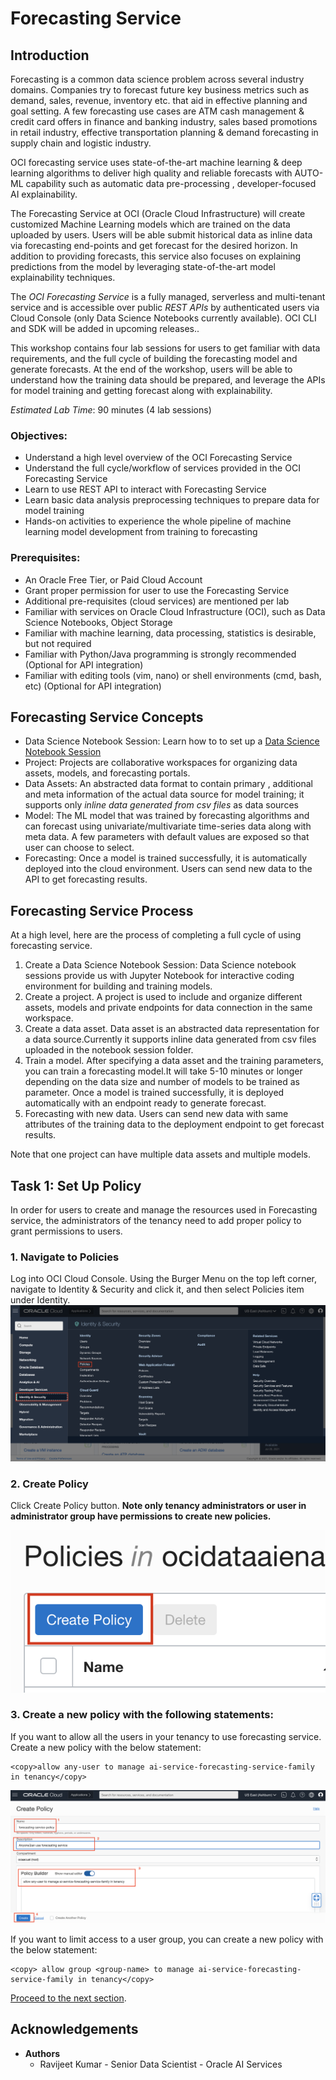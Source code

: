 # Forecasting Service

## Introduction

Forecasting is a common data science problem across several industry domains. Companies try to forecast future key business metrics such as demand, sales, revenue, inventory etc. that aid in effective planning and goal setting. A few forecasting use cases are ATM cash management & credit card offers in finance and banking industry, sales based promotions in retail industry, effective transportation planning & demand forecasting in supply chain and logistic industry.   

OCI forecasting service uses state-of-the-art machine learning & deep learning algorithms to deliver high quality and reliable forecasts with AUTO-ML capability such as automatic data pre-processing , developer-focused AI explainability. 

The Forecasting Service at OCI (Oracle Cloud Infrastructure) will create customized Machine Learning models which are trained on the data uploaded by users. Users will be able submit historical data as inline data via forecasting end-points and get forecast for the desired horizon. In addition to providing forecasts, this service also focuses on explaining predictions from the model by leveraging state-of-the-art model explainability techniques.
 
The *OCI Forecasting Service* is a fully managed, serverless and multi-tenant service and is accessible over public *REST APIs* by authenticated users via Cloud Console (only Data Science Notebooks currently available). OCI CLI and SDK will be added in upcoming releases..

This workshop contains four lab sessions for users to get familiar with data requirements, and the full cycle of building the forecasting model and generate forecasts. At the end of the workshop, users will be able to understand how the training data should be prepared, and leverage the APIs for model training and getting forecast along with explainability. 

*Estimated Lab Time*: 90 minutes (4 lab sessions)

### Objectives:

* Understand a high level overview of the OCI Forecasting Service
* Understand the full cycle/workflow of services provided in the OCI Forecasting Service
* Learn to use REST API to interact with Forecasting Service
* Learn basic data analysis preprocessing techniques to prepare data for model training
* Hands-on activities to experience the whole pipeline of machine learning model development from training to forecasting

### Prerequisites:
* An Oracle Free Tier, or Paid Cloud Account
* Grant proper permission for user to use the Forecasting Service
* Additional pre-requisites (cloud services) are mentioned per lab
* Familiar with services on Oracle Cloud Infrastructure (OCI), such as Data Science Notebooks, Object Storage
* Familiar with machine learning, data processing, statistics is desirable, but not required
* Familiar with Python/Java programming is strongly recommended (Optional for API integration)
* Familiar with editing tools (vim, nano) or shell environments (cmd, bash, etc) (Optional for API integration)

## Forecasting Service Concepts
* Data Science Notebook Session: Learn how to to set up a [Data Science Notebook Session](https://docs.oracle.com/en-us/iaas/data-science/using/use-notebook-sessions.htm)
* Project: Projects are collaborative workspaces for organizing data assets, models, and forecasting portals.
* Data Assets: An abstracted data format to contain primary , additional and meta information of the actual data source for model training; it supports only *inline data generated from csv files* as data sources
* Model: The ML model that was trained by forecasting algorithms and can forecast using univariate/multivariate time-series data along with meta data. A few parameters with default values are exposed so that user can choose to select.
* Forecasting: Once a model is trained successfully, it is automatically deployed into the cloud environment. Users can send new data to the API to get forecasting results.

## Forecasting Service Process

At a high level, here are the process of completing a full cycle of using forecasting service.

1. Create a Data Science Notebook Session: Data Science notebook sessions provide us with Jupyter Notebook for interactive coding environment for building and training models.
2. Create a project. A project is used to include and organize different assets, models and private endpoints for data connection in the same workspace.
3. Create a data asset. Data asset is an abstracted data representation for a data source.Currently it supports inline data generated from  csv files uploaded in the notebook session folder. 
4. Train a model. After specifying a data asset and the training parameters, you can train a forecasting  model.It will take 5-10 minutes or longer depending on the data size and number of models to be trained as parameter. Once a model is trained successfully, it is deployed automatically with an endpoint ready to generate forecast.
5. Forecasting with new data. Users can send new data with same attributes of the training data to the deployment endpoint to get forecast results.

Note that one project can have multiple data assets and multiple models.

## Task 1: Set Up Policy

In order for users to create and manage the resources used in Forecasting service, the administrators of the tenancy need to add proper policy to grant permissions to users.

### 1. Navigate to Policies

Log into OCI Cloud Console. Using the Burger Menu on the top left corner, navigate to Identity & Security and click it, and then select Policies item under Identity.
![](../images/policy-on-menu.png " ")

### 2. Create Policy

Click Create Policy button. **Note only tenancy administrators or user in administrator group have permissions to create new policies.**

![](../images/policy-create-button.png " ")

### 3. Create a new policy with the following statements:

If you want to allow all the users in your tenancy to use forecasting service. Create a new policy with the below statement:

```
<copy>allow any-user to manage ai-service-forecasting-service-family in tenancy</copy>
```

![](../images/policy-creating-process.png " ")

If you want to limit access to a user group, you can create a new policy with the below statement:

```
<copy> allow group <group-name> to manage ai-service-forecasting-service-family in tenancy</copy>
```

[Proceed to the next section](#next).

## Acknowledgements
* **Authors**
    * Ravijeet Kumar - Senior Data Scientist - Oracle AI Services


